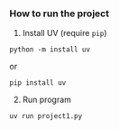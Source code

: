 ### How to run the project

1. Install UV (require `pip`)
```
python -m install uv
```
or
```
pip install uv
```

2. Run program
```
uv run project1.py
```

